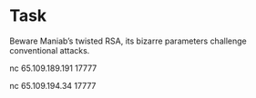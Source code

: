 # Task

Beware Maniab’s twisted RSA, its bizarre parameters challenge conventional attacks.

nc 65.109.189.191 17777

nc 65.109.194.34 17777
